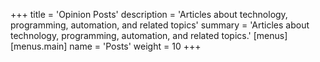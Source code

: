 +++
title = 'Opinion Posts'
description = 'Articles about technology, programming, automation, and related topics'
summary = 'Articles about technology, programming, automation, and related topics.'
[menus]
  [menus.main]
    name = 'Posts'
    weight = 10
+++

